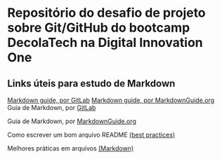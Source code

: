 # Repositório do desafio de projeto sobre Git/GitHub do bootcamp DecolaTech na Digital Innovation One 

## Links úteis para estudo de Markdown
[Markdown guide, por GitLab](https://about.gitlab.com/handbook/markdown-guide/)
[Markdown guide, por MarkdownGuide.org](https://www.markdownguide.org/)
Guia de Markdown, por [GitLab](https://about.gitlab.com/handbook/markdown-guide/)

Guia de Markdown, por [MarkdownGuide.org](https://www.markdownguide.org/)

Como escrever um bom arquivo README [(best practices)](https://www.freecodecamp.org/news/how-to-write-a-good-readme-file/)

Melhores práticas em arquivos [(Markdown)](https://docs.readme.com/docs/best-practices)
